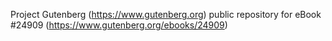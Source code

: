 Project Gutenberg (https://www.gutenberg.org) public repository for eBook #24909 (https://www.gutenberg.org/ebooks/24909)
